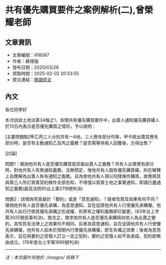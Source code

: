 # 共有優先購買要件之案例解析(二),曾榮耀老師

## 文章資訊
- 文章編號：418087
- 作者：蘇偉強
- 發布日期：2020/03/26
- 爬取時間：2025-02-02 20:53:55
- 原文連結：[閱讀原文](https://real-estate.get.com.tw/Columns/detail.aspx?no=418087)

## 內文
各位同學好

本次談談土地法第34條之1，有關共有優先購買要件中，出賣人通知優先購買權人於10日內表示是否優先購買之情形，予以說明：

[主要問題點]甲乙丙三人分別共有一A地，三人應有部分均等，甲今欲出賣其應有部分時，是否有主動通知乙及丙之義務？是否需等待兩人回覆後，方得出售？

[討論]

問題1：徵詢他共有人是否優先購買是否屬出賣人之義務？共有人出賣應有部分時，對他共有人有無通知義務，法無明定，惟他共有人既有優先購買權，則在解釋上自應解為出賣人負有通知之義務。且為使他共有人得以同樣條件購買，故應將其與第三人所訂買賣契約條件全部告知，不得僅以買賣土地之事實通知，即謂已盡通知之義務(最高法院85台上第2118號判決)

問題2：該徵詢究竟屬於「要約」或是「意思通知」？兩者性質及效果有何不同？徵詢他共有人是否優先承購，為意思通知，旨在促請他共有人行使優先承購權。他共有人如已行使其優先承購之形成權，則原有之權利義務即已變更。(83年台上字第3025號民事判決)。換言之，徵求他共有人是否優先承購與向他人為出賣之要約，其性質及法律上之效果均不相同。前者為意思通知，旨在促請他共有人行使優先承購權，他共有人如未於限期內行使優先承購權，即生失權之效果；後者為意思表示，旨在與要約之受領人訂立一定之契約，要約之受領人如不為承諾，契約即無由成立。(78年度台上字第1896號判決)

---
*注：本文圖片存放於 ./images/ 目錄下*
